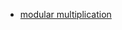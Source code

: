 - [modular multiplication](https://www.khanacademy.org/computing/computer-science/cryptography/modarithmetic/a/modular-multiplication)

